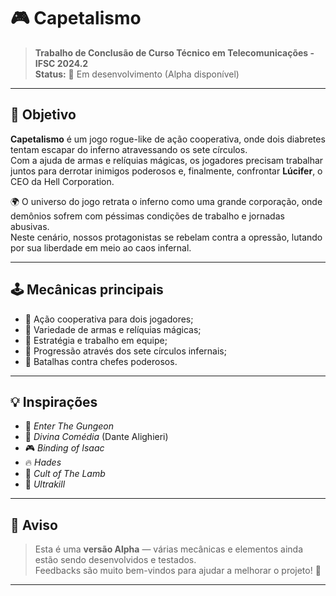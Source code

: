 # 🎮 Capetalismo

> **Trabalho de Conclusão de Curso Técnico em Telecomunicações - IFSC 2024.2**  
> **Status:** 🚧 Em desenvolvimento (Alpha disponível)

---

## 🎯 Objetivo

**Capetalismo** é um jogo rogue-like de ação cooperativa, onde dois diabretes tentam escapar do inferno atravessando os sete círculos.  
Com a ajuda de armas e relíquias mágicas, os jogadores precisam trabalhar juntos para derrotar inimigos poderosos e, finalmente, confrontar **Lúcifer**, o CEO da Hell Corporation.

🌍 O universo do jogo retrata o inferno como uma grande corporação, onde demônios sofrem com péssimas condições de trabalho e jornadas abusivas.  
Neste cenário, nossos protagonistas se rebelam contra a opressão, lutando por sua liberdade em meio ao caos infernal.

---

## 🕹️ Mecânicas principais

- 🤝 Ação cooperativa para dois jogadores;
- 🔫 Variedade de armas e relíquias mágicas;
- 🧠 Estratégia e trabalho em equipe;
- 🏰 Progressão através dos sete círculos infernais;
- 👹 Batalhas contra chefes poderosos.

---

## 💡 Inspirações

- 🎯 _Enter The Gungeon_
- 📜 _Divina Comédia_ (Dante Alighieri)
- 🎮 _Binding of Isaac_
- 🔥 _Hades_
- 🐑 _Cult of The Lamb_
- 🚀 _Ultrakill_

---

## 📢 Aviso

> Esta é uma **versão Alpha** — várias mecânicas e elementos ainda estão sendo desenvolvidos e testados.  
> Feedbacks são muito bem-vindos para ajudar a melhorar o projeto! 🙌

---
